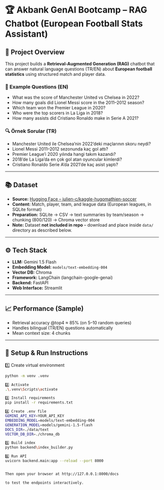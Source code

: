 # 🏆 Akbank GenAI Bootcamp – RAG Chatbot (European Football Stats Assistant)

## 🎯 Project Overview
This project builds a **Retrieval-Augmented Generation (RAG)** chatbot that can answer natural language questions (TR/EN) about **European football statistics** using structured match and player data.

### 💬 Example Questions (EN)
- What was the score of Manchester United vs Chelsea in 2022?  
- How many goals did Lionel Messi score in the 2011–2012 season?  
- Which team won the Premier League in 2020?  
- Who were the top scorers in La Liga in 2018?  
- How many assists did Cristiano Ronaldo make in Serie A 2021?

### 🔍 Örnek Sorular (TR)
- Manchester United ile Chelsea’nin 2022’deki maçlarının skoru neydi?  
- Lionel Messi 2011–2012 sezonunda kaç gol attı?  
- Premier League’i 2020 yılında hangi takım kazandı?  
- 2018’de La Liga’da en çok gol atan oyuncular kimlerdi?  
- Cristiano Ronaldo Serie A’da 2021’de kaç asist yaptı?

---

## 📚 Dataset
- **Source:** [Hugging Face – julien-c/kaggle-hugomathien-soccer](https://huggingface.co/datasets/julien-c/kaggle-hugomathien-soccer)  
- **Content:** Match, player, team, and league data (European leagues, in SQLite format)  
- **Preparation:** SQLite → CSV → text summaries by team/season → chunking (800/120) → Chroma vector store  
- **Note:** Dataset **not included in repo** – download and place inside `data/` directory as described below.

---

## ⚙️ Tech Stack
- **LLM:** Gemini 1.5 Flash  
- **Embedding Model:** `models/text-embedding-004`  
- **Vector DB:** Chroma  
- **Framework:** LangChain (langchain-google-genai)  
- **Backend:** FastAPI  
- **Web Interface:** Streamlit  

---

## 📈 Performance (Sample)
- Retrieval accuracy @top4 ≈ 85% (on 5–10 random queries)  
- Handles bilingual (TR/EN) questions automatically  
- Mean context size: 4 chunks  

---

## 🚀 Setup & Run Instructions

1️⃣ Create virtual environment
```bash
python -m venv .venv

2️⃣ Activate
.\.venv\Scripts\activate

3️⃣ Install requirements
pip install -r requirements.txt

4️⃣ Create .env file
GEMINI_API_KEY=YOUR_API_KEY
EMBEDDING_MODEL=models/text-embedding-004
GENERATION_MODEL=models/gemini-1.5-flash
DOCS_DIR=./data/text
VECTOR_DB_DIR=./chroma_db

5️⃣ Build index
python backend\index_builder.py

6️⃣ Run API
uvicorn backend.main:app --reload --port 8000


Then open your browser at http://127.0.0.1:8000/docs

to test the endpoints interactively.